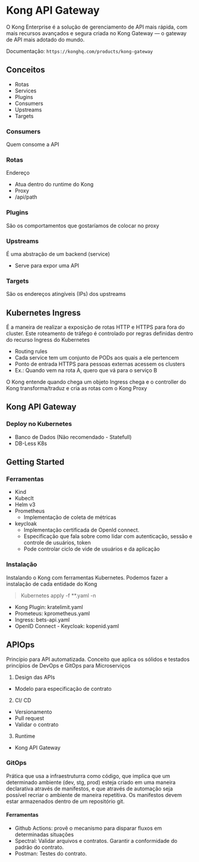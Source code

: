 # Kong API Gateway

O Kong Enterprise é a solução de gerenciamento de API mais rápida, com mais recursos avançados e segura criada no Kong Gateway — o gateway de API mais adotado do mundo.

Documentação: `https://konghq.com/products/kong-gateway`

## Conceitos

- Rotas
- Services
- Plugins
- Consumers
- Upstreams
- Targets

### Consumers

Quem consome a API

### Rotas

Endereço

- Atua dentro do runtime do Kong
- Proxy
- /api/path

### Plugins

São os comportamentos que gostaríamos de colocar no proxy

### Upstreams

É uma abstração de um backend (service)

- Serve para expor uma API

### Targets

São os endereços atingíveis (IPs) dos upstreams

## Kubernetes Ingress

É a maneira de realizar a exposição de rotas HTTP e HTTPS para fora do cluster. Este roteamento de tráfego é controlado por regras definidas dentro do recurso Ingress do Kubernetes

- Routing rules
- Cada service tem um conjunto de PODs aos quais a ele pertencem
- Ponto de entrada HTTPS para pessoas externas acessem os clusters
- Ex.: Quando vem na rota A, quero que vá para o serviço B

O Kong entende quando chega um objeto Ingress chega e o controller do Kong transforma/traduz e cria as rotas com o Kong Proxy

## Kong API Gateway

### Deploy no Kubernetes

- Banco de Dados (Não recomendado - Statefull)
- DB-Less K8s

## Getting Started

### Ferramentas

- Kind
- Kubeclt
- Helm v3
- Prometheus
  - Implementação de coleta de métricas
- keycloak
  - Implementação certificada de OpenId connect.
  - Especificação que fala sobre como lidar com autenticação, sessão e controle de usuários, token
  - Pode controlar ciclo de vide de usuários e da aplicação

### Instalação

Instalando o Kong com ferramentas Kubernetes. Podemos fazer a instalação de cada entidade do Kong

> Kubernetes apply -f \*\*.yaml -n <contexto>

- Kong Plugin: kratelimit.yaml
- Prometeus: kprometheus.yaml
- Ingress: bets-api.yaml
- OpenID Connect - Keycloak: kopenid.yaml

## APIOps

Princípio para API automatizada. Conceito que aplica os sólidos e testados princípios de DevOps e GitOps para Microserviços

1. Design das APIs

- Modelo para especificação de contrato

2. CI/ CD

- Versionamento
- Pull request
- Validar o contrato

3. Runtime

- Kong API Gateway

### GitOps

Prática que usa a infraestruturra como código, que implica que um determinado ambiente (dev, stg, prod) esteja criado em uma maneira declarativa através de manifestos, e que através de automação seja possível recriar o ambiente de maneira repetitiva.
Os manifestos devem estar armazenados dentro de um repositório git.

#### Ferramentas

- Github Actions: provê o mecanismo para disparar fluxos em determinadas situações
- Spectral: Validar arquivos e contratos. Garantir a conformidade do padrão do contrato.
- Postman: Testes do contrato.
